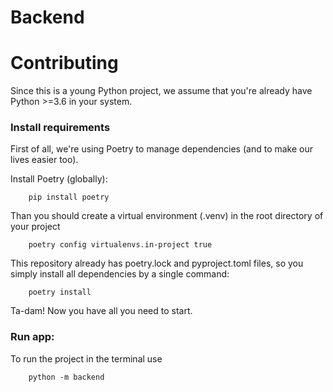 # Backend

# Contributing
Since this is a young Python project, we assume that you're already have Python >=3.6 in your system.

### Install requirements
First of all, we're using Poetry to manage dependencies (and to make our lives easier too).

Install Poetry (globally):
```
    pip install poetry
```
Than you should create a virtual environment (.venv) in the root directory of your project
```
    poetry config virtualenvs.in-project true
```
This repository already has poetry.lock and pyproject.toml files, so you simply install all dependencies by a single command:
```
    poetry install
```
Ta-dam! Now you have all you need to start.

### Run app:
To run the project in the terminal use
```
    python -m backend
```
